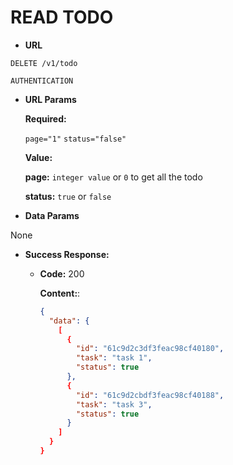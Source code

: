 # READ TODO

- **URL**

`DELETE /v1/todo`

`AUTHENTICATION`

- **URL Params**

  **Required:**

  `page="1"`
  `status="false"`

  **Value:**

  **page:** `integer value` or `0` to get all the todo

  **status:** `true` or `false`

- **Data Params**

None

- **Success Response:**

  - **Code:** 200

    **Content:**:

    ```json
    {
      "data": {
        [
          {
            "id": "61c9d2c3df3feac98cf40180",
            "task": "task 1",
            "status": true
          },
          {
            "id": "61c9d2cbdf3feac98cf40188",
            "task": "task 3",
            "status": true
          }
        ]
      }
    }
    ```
